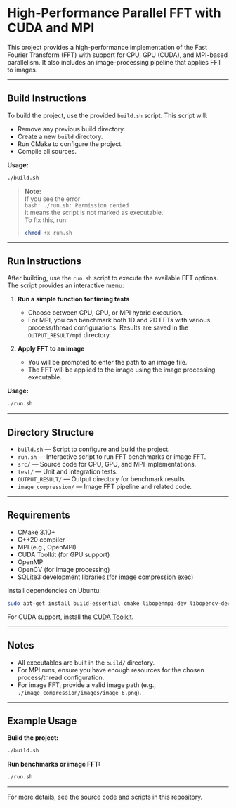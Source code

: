 # High-Performance Parallel FFT with CUDA and MPI

This project provides a high-performance implementation of the Fast Fourier Transform (FFT) with support for CPU, GPU (CUDA), and MPI-based parallelism. It also includes an image-processing pipeline that applies FFT to images.

---

## Build Instructions

To build the project, use the provided `build.sh` script. This script will:

- Remove any previous build directory.
- Create a new `build` directory.
- Run CMake to configure the project.
- Compile all sources.

**Usage:**

```sh
./build.sh
```

> **Note:**  
> If you see the error  
> `bash: ./run.sh: Permission denied`  
> it means the script is not marked as executable.  
> To fix this, run:
>
> ```sh
> chmod +x run.sh
> ```

---

## Run Instructions

After building, use the `run.sh` script to execute the available FFT options. The script provides an interactive menu:

1. **Run a simple function for timing tests**

   - Choose between CPU, GPU, or MPI hybrid execution.
   - For MPI, you can benchmark both 1D and 2D FFTs with various process/thread configurations. Results are saved in the `OUTPUT_RESULT/mpi` directory.

2. **Apply FFT to an image**
   - You will be prompted to enter the path to an image file.
   - The FFT will be applied to the image using the image processing executable.

**Usage:**

```sh
./run.sh
```

---

## Directory Structure

- `build.sh` — Script to configure and build the project.
- `run.sh` — Interactive script to run FFT benchmarks or image FFT.
- `src/` — Source code for CPU, GPU, and MPI implementations.
- `test/` — Unit and integration tests.
- `OUTPUT_RESULT/` — Output directory for benchmark results.
- `image_compression/` — Image FFT pipeline and related code.

---

## Requirements

- CMake 3.10+
- C++20 compiler
- MPI (e.g., OpenMPI)
- CUDA Toolkit (for GPU support)
- OpenMP
- OpenCV (for image processing)
- SQLite3 development libraries (for image compression exec)

Install dependencies on Ubuntu:

```sh
sudo apt-get install build-essential cmake libopenmpi-dev libopencv-dev libsqlite3-dev
```

For CUDA support, install the [CUDA Toolkit](https://developer.nvidia.com/cuda-downloads).

---

## Notes

- All executables are built in the `build/` directory.
- For MPI runs, ensure you have enough resources for the chosen process/thread configuration.
- For image FFT, provide a valid image path (e.g., `./image_compression/images/image_6.png`).

---

## Example Usage

**Build the project:**

```sh
./build.sh
```

**Run benchmarks or image FFT:**

```sh
./run.sh
```

---

For more details, see the source code and scripts in this repository.

